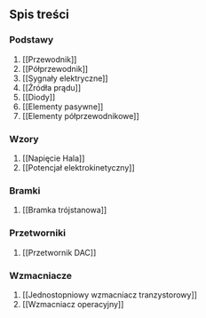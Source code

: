 ## Spis treści
### Podstawy
1. [[Przewodnik]]
2. [[Półprzewodnik]]
3. [[Sygnały elektryczne]]
4. [[Źródła prądu]]
5. [[Diody]]
6. [[Elementy pasywne]]
7. [[Elementy półprzewodnikowe]]

### Wzory
1. [[Napięcie Hala]]
2. [[Potencjał elektrokinetyczny]]

### Bramki
1. [[Bramka trójstanowa]]

### Przetworniki
1. [[Przetwornik DAC]]

### Wzmacniacze
1. [[Jednostopniowy wzmacniacz tranzystorowy]]
2. [[Wzmacniacz operacyjny]]